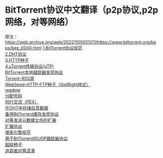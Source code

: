 # BitTorrent协议中文翻译（p2p协议,p2p网络，对等网络）  
 原文：https://web.archive.org/web/20221105051211/https://www.bittorrent.org/beps/bep_0000.html
[1.BitTorrent协议规范](https://github.com/ccq18/bittorrent-cn/blob/master/1.BitTorrent协议规范.md)  
[2.DHT协议](https://github.com/ccq18/bittorrent-cn/blob/master/2.DHT协议.md)  
[3.HTTP种子](https://github.com/ccq18/bittorrent-cn/blob/master/3.HTTP种子.md)  
[4.uTorrent传输协议(uTP)](https://github.com/ccq18/bittorrent-cn/blob/master/4.uTorrent传输协议(uTP).md)  
[BitTorrent本地跟踪器发现协议](https://github.com/ccq18/bittorrent-cn/blob/master/BitTorrent本地跟踪器发现协议.md)  
[Torrent-RSS源](https://github.com/ccq18/bittorrent-cn/blob/master/Torrent-RSS源.md)  
[WebSeed-HTTP-FTP种子（GetRight样式）](https://github.com/ccq18/bittorrent-cn/blob/master/WebSeed-HTTP-FTP种子（GetRight样式）.md)  
[readme](https://github.com/ccq18/bittorrent-cn/blob/master/readme.md)  
[分配号码](https://github.com/ccq18/bittorrent-cn/blob/master/分配号码.md)  
[同行交流（PEX）](https://github.com/ccq18/bittorrent-cn/blob/master/同行交流（PEX）.md)  
[在DHT中存储任意数据](https://github.com/ccq18/bittorrent-cn/blob/master/在DHT中存储任意数据.md)  
[备用BitTorrent缓存发现协议](https://github.com/ccq18/bittorrent-cn/blob/master/备用BitTorrent缓存发现协议.md)  
[对等发送元数据文件的扩展](https://github.com/ccq18/bittorrent-cn/blob/master/对等发送元数据文件的扩展.md)  
[扩展协议](https://github.com/ccq18/bittorrent-cn/blob/master/扩展协议.md)  
[搜索引擎规范](https://github.com/ccq18/bittorrent-cn/blob/master/搜索引擎规范.md)  
[用于BitTorrent的UDP跟踪器协议](https://github.com/ccq18/bittorrent-cn/blob/master/用于BitTorrent的UDP跟踪器协议.md)  
[超级种子](https://github.com/ccq18/bittorrent-cn/blob/master/超级种子.md)  
[追踪者对等混淆](https://github.com/ccq18/bittorrent-cn/blob/master/追踪者对等混淆.md)  
